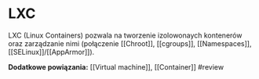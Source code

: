 # LXC
LXC (Linux Containers) pozwala na tworzenie izolowonaych kontenerów oraz zarządzanie nimi (połączenie [[Chroot]], [[cgroups]], [[Namespaces]], [[SELinux]]/[[AppArmor]]).  

**Dodatkowe powiązania:**
[[Virtual machine]], [[Container]]
#review